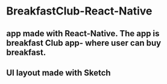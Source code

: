 # BreakfastClub-React-Native

## app made with React-Native. The app is breakfast Club app- where user can buy breakfast.
## UI layout made with Sketch
